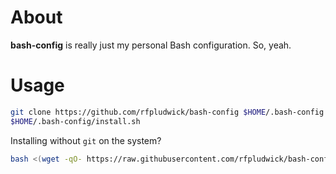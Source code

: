 # About

**bash-config** is really just my personal Bash configuration. So, yeah.

# Usage

```bash
git clone https://github.com/rfpludwick/bash-config $HOME/.bash-config
$HOME/.bash-config/install.sh
```

Installing without `git` on the system?

```bash
bash <(wget -qO- https://raw.githubusercontent.com/rfpludwick/bash-config/master/install-no-git.sh)
```
